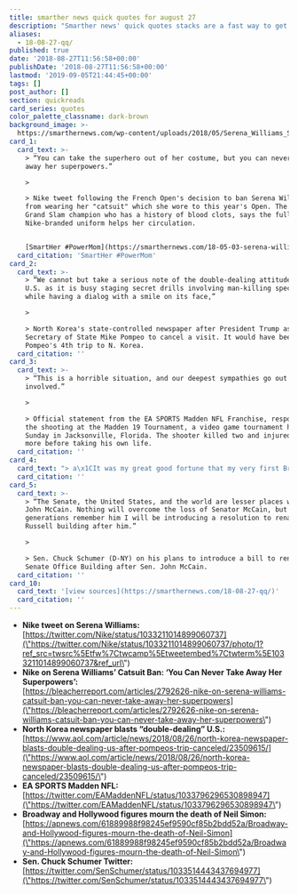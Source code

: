 ```yaml
---
title: smarther news quick quotes for august 27
description: "Smarther news' quick quotes stacks are a fast way to get the day's news straight from the source. #shnquickquotes visit www.smarthernews.com for more th\x1F\x18\x0E"
aliases:
  - 18-08-27-qq/
published: true
date: '2018-08-27T11:56:58+00:00'
publishDate: '2018-08-27T11:56:58+00:00'
lastmod: '2019-09-05T21:44:45+00:00'
tags: []
post_author: []
section: quickreads
card_series: quotes
color_palette_classname: dark-brown
background_image: >-
  https://smarthernews.com/wp-content/uploads/2018/05/Serena_Williams_Serve_Wimbledon.jpg
card_1:
  card_text: >-
    > “You can take the superhero out of her costume, but you can never take
    away her superpowers.”

    > 

    > Nike tweet following the French Open's decision to ban Serena Williams
    from wearing her "catsuit" which she wore to this year's Open. The 23-time
    Grand Slam champion who has a history of blood clots, says the full body,
    Nike-branded uniform helps her circulation.


    [SmartHer #PowerMom](https://smarthernews.com/18-05-03-serena-williams/)
  card_citation: 'SmartHer #PowerMom'
card_2:
  card_text: >-
    > “We cannot but take a serious note of the double-dealing attitudes of the
    U.S. as it is busy staging secret drills involving man-killing special units
    while having a dialog with a smile on its face,”

    > 

    > North Korea's state-controlled newspaper after President Trump asked
    Secretary of State Mike Pompeo to cancel a visit. It would have been Sec.
    Pompeo's 4th trip to N. Korea.
  card_citation: ''
card_3:
  card_text: >-
    > “This is a horrible situation, and our deepest sympathies go out to all
    involved.”

    > 

    > Official statement from the EA SPORTS Madden NFL Franchise, responding to
    the shooting at the Madden 19 Tournament, a video game tournament held on
    Sunday in Jacksonville, Florida. The shooter killed two and injured many
    more before taking his own life.
  card_citation: ''
card_4:
  card_text: "> a\x1CIt was my great good fortune that my very first Broadway play was written by Neil Simon. He also wrote my first film. I owe him a career.”\n> \n> Matthew Broderick, reacting to the passing of Neil Simon (91). The American playwright & screenwriter wrote 50+ plays and screenplays, and won countless awards, including the Pulitzer Prize for Drama (1991) & the American Comedy Lifetime Achievement Award (1989)."
  card_citation: ''
card_5:
  card_text: >-
    > “The Senate, the United States, and the world are lesser places without
    John McCain. Nothing will overcome the loss of Senator McCain, but so that
    generations remember him I will be introducing a resolution to rename the
    Russell building after him.”

    > 

    > Sen. Chuck Schumer (D-NY) on his plans to introduce a bill to rename the
    Senate Office Building after Sen. John McCain.
  card_citation: ''
card_10:
  card_text: '[view sources](https://smarthernews.com/18-08-27-qq/)'
  card_citation: ''
---
```

*   **Nike tweet on Serena Williams:**  
    [https://twitter.com/Nike/status/1033211014899060737](\"https://twitter.com/Nike/status/1033211014899060737/photo/1?ref_src=twsrc%5Etfw%7Ctwcamp%5Etweetembed%7Ctwterm%5E1033211014899060737&ref_url\")
*   **Nike on Serena Williams’ Catsuit Ban: ‘You Can Never Take Away Her Superpowers’:**  
    [https://bleacherreport.com/articles/2792626-nike-on-serena-williams-catsuit-ban-you-can-never-take-away-her-superpowers](\"https://bleacherreport.com/articles/2792626-nike-on-serena-williams-catsuit-ban-you-can-never-take-away-her-superpowers\")
*   **North Korea newspaper blasts “double-dealing” U.S.:**  
    [https://www.aol.com/article/news/2018/08/26/north-korea-newspaper-blasts-double-dealing-us-after-pompeos-trip-canceled/23509615/](\"https://www.aol.com/article/news/2018/08/26/north-korea-newspaper-blasts-double-dealing-us-after-pompeos-trip-canceled/23509615/\")
*   **EA SPORTS Madden NFL:**  
    [https://twitter.com/EAMaddenNFL/status/1033796296530898947](\"https://twitter.com/EAMaddenNFL/status/1033796296530898947\")
*   **Broadway and Hollywood figures mourn the death of Neil Simon:** [https://apnews.com/61889988f98245ef9590cf85b2bdd52a/Broadway-and-Hollywood-figures-mourn-the-death-of-Neil-Simon](\"https://apnews.com/61889988f98245ef9590cf85b2bdd52a/Broadway-and-Hollywood-figures-mourn-the-death-of-Neil-Simon\")
*   **Sen. Chuck Schumer Twitter:** [https://twitter.com/SenSchumer/status/1033514443437694977](\"https://twitter.com/SenSchumer/status/1033514443437694977\")